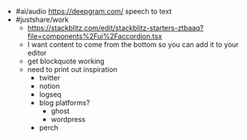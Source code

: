 - #ai/audio https://deepgram.com/ speech to text
- #justshare/work
	- https://stackblitz.com/edit/stackblitz-starters-ztbaaq?file=components%2Fui%2Faccordion.tsx
	- I want content to come from the bottom so you can add it to your editor
	- get blockquote working
	- need to print out inspiration
		- twitter
		- notion
		- logseq
		- blog platforms?
			- ghost
			- wordpress
		- perch
